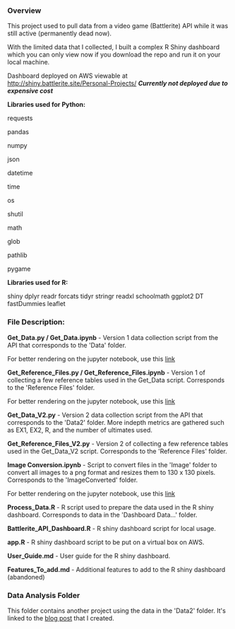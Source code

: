 ### **Overview**

This project used to pull data from a video game (Battlerite) API while it was still active (permanently dead now). 

With the limited data that I collected, I built a complex R Shiny dashboard which you can only view now if you download the repo and run it on your local machine.

Dashboard deployed on AWS viewable at http://shiny.battlerite.site/Personal-Projects/
***Currently not deployed due to expensive cost***

**Libraries used for Python:**

requests

pandas

numpy

json

datetime

time

os

shutil

math

glob

pathlib

pygame

**Libraries used for R:**

shiny
dplyr
readr
forcats
tidyr
stringr
readxl
schoolmath
ggplot2
DT
fastDummies
leaflet


### **File Description:**

**Get_Data.py / Get_Data.ipynb** - Version 1 data collection script from the API that corresponds to the 'Data' folder.

For better rendering on the jupyter notebook, use this [link](https://nbviewer.jupyter.org/github/Skywind555/Personal-Projects/blob/master/Get_Data.ipynb)

**Get_Reference_Files.py / Get_Reference_Files.ipynb** - Version 1 of collecting a few reference tables used in the
Get_Data script. Corresponds to the 'Reference Files' folder.

For better rendering on the jupyter notebook, use this [link](https://nbviewer.jupyter.org/github/Skywind555/Personal-Projects/blob/master/Get_Reference_Files.ipynb)

**Get_Data_V2.py** - Version 2 data collection script from the API that corresponds to the 'Data2' folder. More indepth
metrics are gathered such as EX1, EX2, R, and the number of ultimates used.

**Get_Reference_Files_V2.py** - Version 2 of collecting a few reference tables used in the Get_Data_V2 script. Corresponds to
the 'Reference Files' folder.

**Image Conversion.ipynb** - Script to convert files in the 'Image' folder to convert all images to a png format and resizes them
to 130 x 130 pixels. Corresponds to the 'ImageConverted' folder.

For better rendering on the jupyter notebook, use this [link](https://nbviewer.jupyter.org/github/Skywind555/Personal-Projects/blob/master/Image%20Conversion.ipynb)

**Process_Data.R** - R script used to prepare the data used in the R shiny dashboard. Corresponds to data in the 'Dashboard Data...'
folder.

**Battlerite_API_Dashboard.R** - R shiny dashboard script for local usage.

**app.R** - R shiny dashboard script to be put on a virtual box on AWS.

**User_Guide.md** - User guide for the R shiny dashboard.

**Features_To_add.md** - Additional features to add to the R shiny dashboard (abandoned)

### **Data Analysis Folder**

This folder contains another project using the data in the 'Data2' folder. It's linked to the [blog post](https://skywind555.github.io/Answering-Your-Battlerite-Questions-With-Pro-Player-Skywind555/) that I created.
